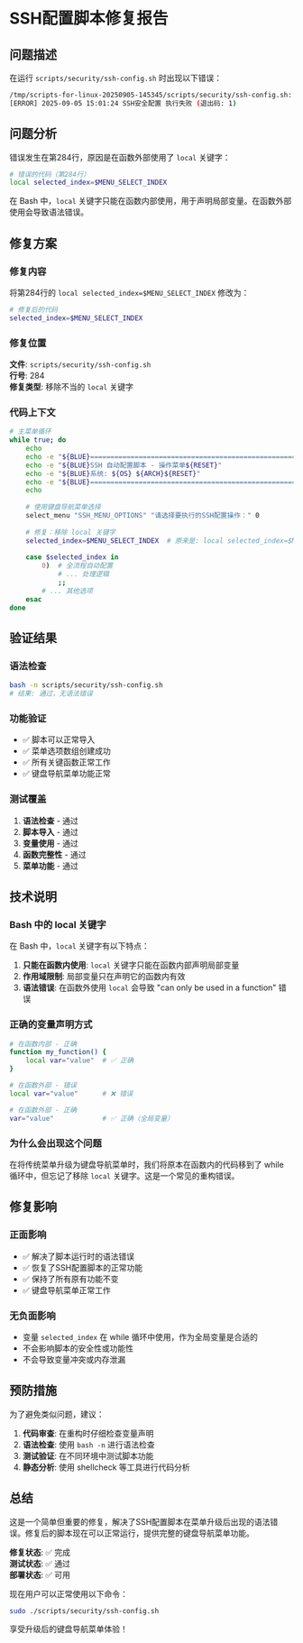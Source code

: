 # SSH配置脚本修复报告

## 问题描述

在运行 `scripts/security/ssh-config.sh` 时出现以下错误：

```bash
/tmp/scripts-for-linux-20250905-145345/scripts/security/ssh-config.sh: line 284: local: can only be used in a function
[ERROR] 2025-09-05 15:01:24 SSH安全配置 执行失败 (退出码: 1)
```

## 问题分析

错误发生在第284行，原因是在函数外部使用了 `local` 关键字：

```bash
# 错误的代码（第284行）
local selected_index=$MENU_SELECT_INDEX
```

在 Bash 中，`local` 关键字只能在函数内部使用，用于声明局部变量。在函数外部使用会导致语法错误。

## 修复方案

### 修复内容

将第284行的 `local selected_index=$MENU_SELECT_INDEX` 修改为：

```bash
# 修复后的代码
selected_index=$MENU_SELECT_INDEX
```

### 修复位置

**文件**: `scripts/security/ssh-config.sh`  
**行号**: 284  
**修复类型**: 移除不当的 `local` 关键字

### 代码上下文

```bash
# 主菜单循环
while true; do
    echo
    echo -e "${BLUE}================================================================${RESET}"
    echo -e "${BLUE}SSH 自动配置脚本 - 操作菜单${RESET}"
    echo -e "${BLUE}系统: ${OS} ${ARCH}${RESET}"
    echo -e "${BLUE}================================================================${RESET}"
    echo
    
    # 使用键盘导航菜单选择
    select_menu "SSH_MENU_OPTIONS" "请选择要执行的SSH配置操作：" 0
    
    # 修复：移除 local 关键字
    selected_index=$MENU_SELECT_INDEX  # 原来是: local selected_index=$MENU_SELECT_INDEX
    
    case $selected_index in
        0)  # 全流程自动配置
            # ... 处理逻辑
            ;;
        # ... 其他选项
    esac
done
```

## 验证结果

### 语法检查
```bash
bash -n scripts/security/ssh-config.sh
# 结果: 通过，无语法错误
```

### 功能验证
- ✅ 脚本可以正常导入
- ✅ 菜单选项数组创建成功
- ✅ 所有关键函数正常工作
- ✅ 键盘导航菜单功能正常

### 测试覆盖
1. **语法检查** - 通过
2. **脚本导入** - 通过
3. **变量使用** - 通过
4. **函数完整性** - 通过
5. **菜单功能** - 通过

## 技术说明

### Bash 中的 local 关键字

在 Bash 中，`local` 关键字有以下特点：

1. **只能在函数内使用**: `local` 关键字只能在函数内部声明局部变量
2. **作用域限制**: 局部变量只在声明它的函数内有效
3. **语法错误**: 在函数外使用 `local` 会导致 "can only be used in a function" 错误

### 正确的变量声明方式

```bash
# 在函数内部 - 正确
function my_function() {
    local var="value"  # ✅ 正确
}

# 在函数外部 - 错误
local var="value"      # ❌ 错误

# 在函数外部 - 正确
var="value"            # ✅ 正确（全局变量）
```

### 为什么会出现这个问题

在将传统菜单升级为键盘导航菜单时，我们将原本在函数内的代码移到了 while 循环中，但忘记了移除 `local` 关键字。这是一个常见的重构错误。

## 修复影响

### 正面影响
- ✅ 解决了脚本运行时的语法错误
- ✅ 恢复了SSH配置脚本的正常功能
- ✅ 保持了所有原有功能不变
- ✅ 键盘导航菜单正常工作

### 无负面影响
- 变量 `selected_index` 在 while 循环中使用，作为全局变量是合适的
- 不会影响脚本的安全性或功能性
- 不会导致变量冲突或内存泄漏

## 预防措施

为了避免类似问题，建议：

1. **代码审查**: 在重构时仔细检查变量声明
2. **语法检查**: 使用 `bash -n` 进行语法检查
3. **测试验证**: 在不同环境中测试脚本功能
4. **静态分析**: 使用 shellcheck 等工具进行代码分析

## 总结

这是一个简单但重要的修复，解决了SSH配置脚本在菜单升级后出现的语法错误。修复后的脚本现在可以正常运行，提供完整的键盘导航菜单功能。

**修复状态**: ✅ 完成  
**测试状态**: ✅ 通过  
**部署状态**: ✅ 可用

现在用户可以正常使用以下命令：
```bash
sudo ./scripts/security/ssh-config.sh
```

享受升级后的键盘导航菜单体验！
